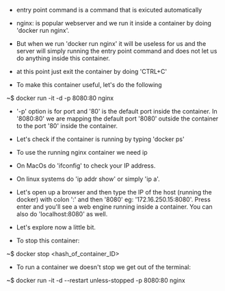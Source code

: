 - entry point command is a command that is exicuted automatically

- nginx: is popular webserver and we run it inside a container by doing 'docker run nginx'. 

- But when we run 'docker run nginx' it will be useless for us and the server will simply running the entry point command and does not let us do anything inside this container.

- at this point just exit the container by doing 'CTRL+C'

- To make this container useful, let's do the following

~$ docker run -it -d -p 8080:80 nginx

- '-p' option is for port and '80' is the default port inside the container. In '8080:80' we are mapping the default port '8080' outside the container to the port '80' inside the container. 

- Let's check if the container is running by typing 'docker ps'

- To use the running nginx container we need ip

- On MacOs do 'ifconfig' to check your IP address.

- On linux systems do 'ip addr show' or simply 'ip a'.

- Let's open up a browser and then type the IP of the host (running the docker) with colon ':' and then '8080'
  eg: '172.16.250.15:8080'. Press enter and you'll see a web engine running inside a container. 
  You can also do 'localhost:8080' as well. 
  
- Let's explore now a little bit. 

- To stop this container:
  
~$ docker stop <hash_of_container_ID>

- To run a container we doesn't stop we get out of the terminal:

~$ docker run -it -d --restart unless-stopped -p 8080:80 nginx
